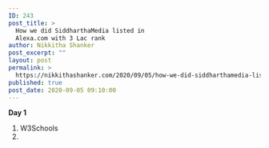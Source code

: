 ```yaml
---
ID: 243
post_title: >
  How we did SiddharthaMedia listed in
  Alexa.com with 3 Lac rank
author: Nikkitha Shanker
post_excerpt: ""
layout: post
permalink: >
  https://nikkithashanker.com/2020/09/05/how-we-did-siddharthamedia-listed-in-alexa-com-with-3-lac-rank/
published: true
post_date: 2020-09-05 09:10:00
---
```

<strong>Day 1</strong>
<ol>
 	<li>W3Schools</li>
 	<li style="text-align: right;"></li>
</ol>